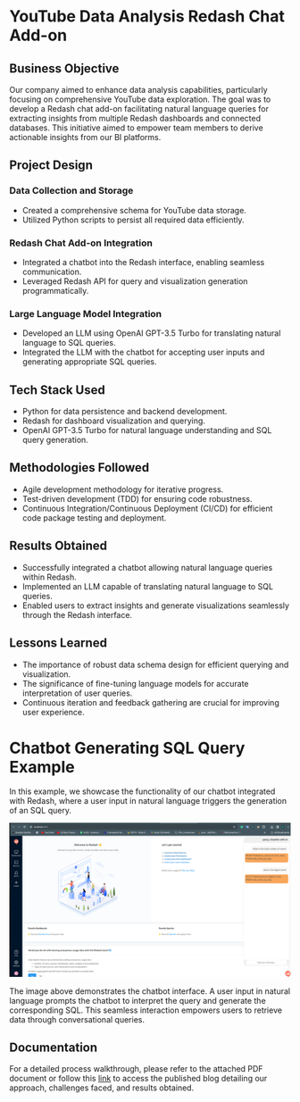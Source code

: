 # YouTube Data Analysis Redash Chat Add-on

## Business Objective

Our company aimed to enhance data analysis capabilities, particularly focusing on comprehensive YouTube data exploration. The goal was to develop a Redash chat add-on facilitating natural language queries for extracting insights from multiple Redash dashboards and connected databases. This initiative aimed to empower team members to derive actionable insights from our BI platforms.

## Project Design

### Data Collection and Storage

- Created a comprehensive schema for YouTube data storage.
- Utilized Python scripts to persist all required data efficiently.

### Redash Chat Add-on Integration

- Integrated a chatbot into the Redash interface, enabling seamless communication.
- Leveraged Redash API for query and visualization generation programmatically.

### Large Language Model Integration

- Developed an LLM using OpenAI GPT-3.5 Turbo for translating natural language to SQL queries.
- Integrated the LLM with the chatbot for accepting user inputs and generating appropriate SQL queries.

## Tech Stack Used

- Python for data persistence and backend development.
- Redash for dashboard visualization and querying.
- OpenAI GPT-3.5 Turbo for natural language understanding and SQL query generation.

## Methodologies Followed

- Agile development methodology for iterative progress.
- Test-driven development (TDD) for ensuring code robustness.
- Continuous Integration/Continuous Deployment (CI/CD) for efficient code package testing and deployment.

## Results Obtained

- Successfully integrated a chatbot allowing natural language queries within Redash.
- Implemented an LLM capable of translating natural language to SQL queries.
- Enabled users to extract insights and generate visualizations seamlessly through the Redash interface.

## Lessons Learned

- The importance of robust data schema design for efficient querying and visualization.
- The significance of fine-tuning language models for accurate interpretation of user queries.
- Continuous iteration and feedback gathering are crucial for improving user experience.

# Chatbot Generating SQL Query Example

In this example, we showcase the functionality of our chatbot integrated with Redash, where a user input in natural language triggers the generation of an SQL query.

![Chatbot Generating SQL Query](screenshots/Screenshot%20from%202024-01-06%2017-59-26.png "Chatbot Example")

The image above demonstrates the chatbot interface. A user input in natural language prompts the chatbot to interpret the query and generate the corresponding SQL. This seamless interaction empowers users to retrieve data through conversational queries.

## Documentation

For a detailed process walkthrough, please refer to the attached PDF document or follow this [link](https://drive.google.com/file/d/1QbxxN_a9mIDLAU385HkLzWsDE5iv_J5o/view?usp=sharing) to access the published blog detailing our approach, challenges faced, and results obtained.

